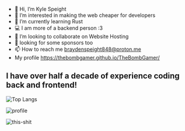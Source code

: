 - 👋 Hi, I’m Kyle Speight
- 👀 I’m interested in making the web cheaper for developers
- 🌱 I’m currently learning Rust
- 💻 I am more of a backend person :3
- 🤝 I’m looking to collaborate on Website Hosting
- :pray: looking for some sponsors too
- 📫 How to reach me braydenspeight848@proton.me <br>
- My profile https://thebombgamer.github.io/TheBombGamer/ <br>
## I have over half a decade of experience coding back and frontend!
<!--![trophy](https://github-profile-trophy.vercel.app/?username=rohitpaulk&theme=onedark)-->
![Top Langs](https://github-readme-stats.vercel.app/api/top-langs/?username=anuraghazra&layout=compact&langs_count=16&bg_color=45,#6a0dad,#d5006d)

![profile](https://github-readme-stats.vercel.app/api?username=thebombgamer&show_icons=true&locale=en&bg_color=45,#6a0dad,#d5006d)

![this-shit](https://komarev.com/ghpvc/?username=thebombgamer&label=Profile%20views&color=blueviolet&style=for-the-badge)
